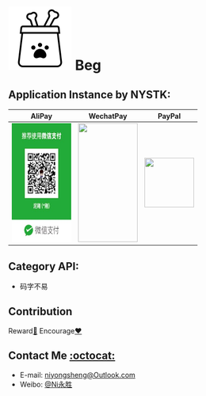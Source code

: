 ![(logo)](https://github.com/niyongsheng/niyongsheng.github.io/blob/master/Beg/BLogo.png)
Beg
===

## <a id="Application_Instance_by_NYSTK:"></a>Application Instance by NYSTK:
AliPay | WechatPay | PayPal
------------ | ------------- | -------------
<img src="https://github.com/niyongsheng/niyongsheng.github.io/blob/master/Beg/IMG_0885.JPG" width="120" height="240"> | <img src="https://github.com/niyongsheng/niyongsheng.github.io/blob/master/Beg/IMG_0886.JPG" width="120" height="240"> | <img src="https://github.com/niyongsheng/NYSTK/blob/master/toy.png?raw=true" width="100" height="100">

## <a id="Category_API:"></a>Category API:
* 码字不易

## Contribution
Reward[:lollipop:](+8618853936112)  Encourage[:heart:](https://github.com/niyongsheng/NYSTK/stargazers)

## Contact Me [:octocat:](https://niyongsheng.github.io)
* E-mail: niyongsheng@Outlook.com
* Weibo: [@Ni永胜](https://weibo.com/u/2198015423)
